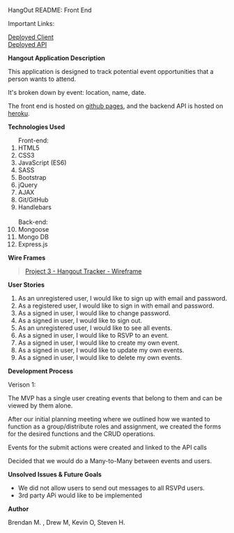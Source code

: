 
HangOut  README: Front End


Important Links:

[Deployed Client](https://we-work-on-master.github.io/hangout-client/)
<br>
[Deployed API](https://mysterious-island-33488.herokuapp.com/)


**Hangout Application  Description**

This application is designed to track potential event opportunities that a person wants to attend.

It's broken down by event: location, name, date.

The front end is hosted on [github pages](https://we-work-on-master.github.io/hangout-client/), and the backend API is hosted on [heroku](https://mysterious-island-33488.herokuapp.com/). 

**Technologies Used**

<ol>
Front-end:
<li>HTML5</li>
<li>CSS3</li>
<li>JavaScript (ES6)</li>
<li>SASS</li>
<li>Bootstrap</li>
<li>jQuery</li>
<li>AJAX</li>
<li>Git/GitHub</li>
<li>Handlebars</li>
<br>
Back-end:
<li>Mongoose</li>
<li>Mongo DB</li>
<li>Express.js</li>
</ol>

**Wire Frames**

<blockquote class="imgur-embed-pub" lang="en" data-id="a/X0bEtGq"><a href="https://imgur.com/a/JpEUSCa">Project 3 - Hangout Tracker - Wireframe</a></blockquote>

**User Stories**

1. As an unregistered user, I would like to sign up with email and password.
2. As a registered user, I would like to sign in with email and password.
3. As a signed in user, I would like to change password.
4. As a signed in user, I would like to sign out.
5. As an unregistered user, I would like to see all events.
6. As a signed in user, I would like to RSVP to an event.
7. As a signed in user, I would like to create my own event.
8. As a signed in user, I would like to update my own events.
9. As a signed in user, I would like to delete my own events. 

**Development Process**

Verison 1:

The MVP has a single user creating events  that belong to them and can be viewed by them alone.

After our initial planning meeting where we outlined how we wanted to function as a group/distribute roles and assignment, we created the forms for the desired functions and the CRUD operations.

Events for the submit actions were created and linked to the API calls

Decided that we would do a Many-to-Many between events and users.

**Unsolved Issues & Future Goals**

- We did not allow users to send out messages to all RSVPd users.
- 3rd party APi would like to be implemented

**Author**

Brendan M. , Drew M, Kevin O, Steven H.

